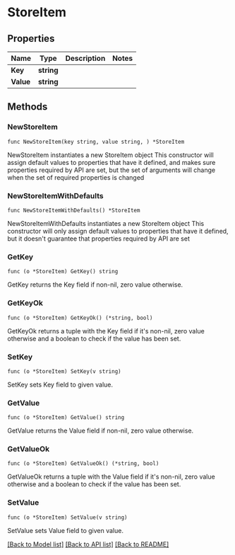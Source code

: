 # StoreItem

## Properties

Name | Type | Description | Notes
------------ | ------------- | ------------- | -------------
**Key** | **string** |  | 
**Value** | **string** |  | 

## Methods

### NewStoreItem

`func NewStoreItem(key string, value string, ) *StoreItem`

NewStoreItem instantiates a new StoreItem object
This constructor will assign default values to properties that have it defined,
and makes sure properties required by API are set, but the set of arguments
will change when the set of required properties is changed

### NewStoreItemWithDefaults

`func NewStoreItemWithDefaults() *StoreItem`

NewStoreItemWithDefaults instantiates a new StoreItem object
This constructor will only assign default values to properties that have it defined,
but it doesn't guarantee that properties required by API are set

### GetKey

`func (o *StoreItem) GetKey() string`

GetKey returns the Key field if non-nil, zero value otherwise.

### GetKeyOk

`func (o *StoreItem) GetKeyOk() (*string, bool)`

GetKeyOk returns a tuple with the Key field if it's non-nil, zero value otherwise
and a boolean to check if the value has been set.

### SetKey

`func (o *StoreItem) SetKey(v string)`

SetKey sets Key field to given value.


### GetValue

`func (o *StoreItem) GetValue() string`

GetValue returns the Value field if non-nil, zero value otherwise.

### GetValueOk

`func (o *StoreItem) GetValueOk() (*string, bool)`

GetValueOk returns a tuple with the Value field if it's non-nil, zero value otherwise
and a boolean to check if the value has been set.

### SetValue

`func (o *StoreItem) SetValue(v string)`

SetValue sets Value field to given value.



[[Back to Model list]](../README.md#documentation-for-models) [[Back to API list]](../README.md#documentation-for-api-endpoints) [[Back to README]](../README.md)


